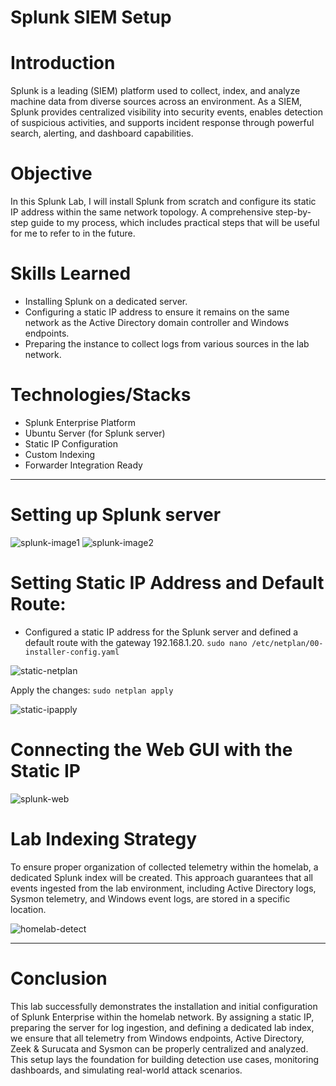 # Splunk SIEM Setup

# Introduction

Splunk is a leading (SIEM) platform used to collect, index, and analyze machine data from diverse sources across an environment. As a SIEM, Splunk provides centralized visibility into security events, enables detection of suspicious activities, and supports incident response through powerful search, alerting, and dashboard capabilities.

# Objective

In this Splunk Lab, I will install Splunk from scratch and configure its static IP address within the same network topology. A comprehensive step-by-step guide to my process, which includes practical steps that will be useful for me to refer to in the future.

# Skills Learned

- Installing Splunk on a dedicated server.
- Configuring a static IP address to ensure it remains on the same network as the Active Directory domain controller and Windows endpoints.
- Preparing the instance to collect logs from various sources in the lab network.

# Technologies/Stacks

- Splunk Enterprise Platform
- Ubuntu Server (for Splunk server)
- Static IP Configuration
- Custom Indexing
- Forwarder Integration Ready

---

# Setting up Splunk server

![splunk-image1](https://github.com/user-attachments/assets/8c3d7f92-f28f-488d-bd21-c0436cce166e)
![splunk-image2](https://github.com/user-attachments/assets/d4c0e873-ebb7-4a02-b518-b4519eab1a64)

#

# Setting Static IP Address and Default Route:
  - Configured a static IP address for the Splunk server and defined a default route with the gateway 192.168.1.20. `sudo nano /etc/netplan/00-installer-config.yaml`

![static-netplan](https://github.com/user-attachments/assets/5bf0d4f5-8b54-4177-91f4-106e4fe9d63d)

Apply the changes: `sudo netplan apply`

![static-ipapply](https://github.com/user-attachments/assets/9708344f-b3f6-4824-88e2-9ca15908a167)
#

# Connecting the Web GUI with the Static IP

![splunk-web](https://github.com/user-attachments/assets/ad65e90f-6aba-492a-892e-2301d9772f2d)
#

# Lab Indexing Strategy

To ensure proper organization of collected telemetry within the homelab, a dedicated Splunk index will be created. This approach guarantees that all events ingested from the lab environment, including Active Directory logs, Sysmon telemetry, and Windows event logs, are stored in a specific location.

![homelab-detect](https://github.com/user-attachments/assets/21e5d67e-f961-49da-b982-e47e6ce76820)

---

# Conclusion

This lab successfully demonstrates the installation and initial configuration of Splunk Enterprise within the homelab network. By assigning a static IP, preparing the server for log ingestion, and defining a dedicated lab index, we ensure that all telemetry from Windows endpoints, Active Directory, Zeek & Surucata and Sysmon can be properly centralized and analyzed. This setup lays the foundation for building detection use cases, monitoring dashboards, and simulating real-world attack scenarios.
